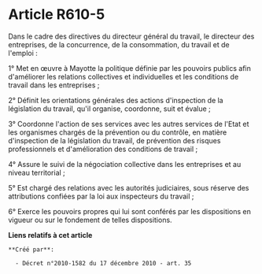 # Article R610-5

Dans le cadre des directives du directeur général du travail, le directeur des entreprises, de la concurrence, de la
consommation, du travail et de l'emploi : 

1° Met en œuvre à Mayotte la politique définie par les pouvoirs publics afin d'améliorer les relations collectives et
individuelles et les conditions de travail dans les entreprises ; 

2° Définit les orientations générales des actions d'inspection de la législation du travail, qu'il organise, coordonne, suit
et évalue ; 

3° Coordonne l'action de ses services avec les autres services de l'Etat et les organismes chargés de la prévention ou du
contrôle, en matière d'inspection de la législation du travail, de prévention des risques professionnels et d'amélioration
des conditions de travail ; 

4° Assure le suivi de la négociation collective dans les entreprises et au niveau territorial ; 

5° Est chargé des relations avec les autorités judiciaires, sous réserve des attributions confiées par la loi aux inspecteurs
du travail ; 

6° Exerce les pouvoirs propres qui lui sont conférés par les dispositions en vigueur ou sur le fondement de telles
dispositions.

**Liens relatifs à cet article**

	**Créé par**:

	  - Décret n°2010-1582 du 17 décembre 2010 - art. 35
